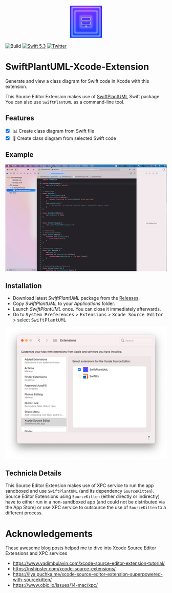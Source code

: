 <p align="center">
    <img src="./SwiftPlantUMLApp/Assets.xcassets/AppIcon.appiconset/128.png" width="100" max-width="50%" alt="SwiftPlantUML" />
</p>

![Build](https://github.com/MarcoEidinger/SwiftPlantUML-Xcode-Extension/workflows/Build/badge.svg)
[![Swift 5.3](https://img.shields.io/badge/swift-5.3-orange.svg?style=flat)](#)
[![Twitter](https://img.shields.io/badge/twitter-@MarcoEidinger-blue.svg)](http://twitter.com/MarcoEidinger)
# SwiftPlantUML-Xcode-Extension

Generate and view a class diagram for Swift code in Xcode with this extension.

This Source Editor Extension makes use of [SwiftPlantUML](https://github.com/MarcoEidinger/SwiftPlantUML) Swift package. You can also use `SwiftPlantUML` as a command-line tool.

## Features

- [X] 📊 Create class diagram from Swift file    
- [X] 🔦 Create class diagram from selected Swift code    

## Example

![SwiftPlantUML Xcode Extension - Usage Demo](.assets/usage.gif)

## Installation

- Download latest *SwiftPlantUML* package from the [Releases](https://github.com/MarcoEidinger/SwiftPlantUML-Xcode-Extension/releases).
- Copy *SwiftPlantUML* to your *Applications* folder.
- Launch *SwiftPlantUML* once. You can close it immediately afterwards.
- Go to <kbd>System Preferences</kbd> > <kbd>Extensions</kbd> > <kbd>Xcode Source Editor</kbd> > select <kbd>SwiftPlantUML</kbd>

![Lines Sorter Xcode Extension - Installation](.assets/installation.png)

## Technicla Details

This Source Editor Extension makes use of XPC service to run the app sandboxed and use `SwiftPlantUML` (and its dependency `SourceKitten`). Source Editor Extensions using `SourceKitten` (either directly or indirectly) have to either run in a non-sandboxed app (and could not be distributed via the App Store) or use XPC service to outsource the use of `SourceKitten` to a different process.

# Acknowledgements

These awesome blog posts helped me to dive into Xcode Source Editor Extensions and XPC services

- https://www.vadimbulavin.com/xcode-source-editor-extension-tutorial/
- https://nshipster.com/xcode-source-extensions/
- https://ilya.puchka.me/xcode-source-editor-extension-superpowered-with-sourcekitten/
- https://www.objc.io/issues/14-mac/xpc/
